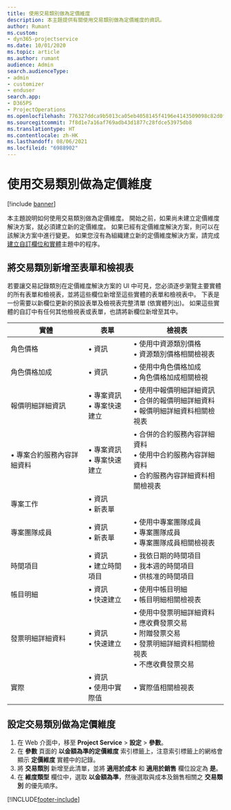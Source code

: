 ```yaml
---
title: 使用交易類別做為定價維度
description: 本主題提供有關使用交易類別做為定價維度的資訊。
author: Rumant
ms.custom:
- dyn365-projectservice
ms.date: 10/01/2020
ms.topic: article
ms.author: rumant
audience: Admin
search.audienceType:
- admin
- customizer
- enduser
search.app:
- D365PS
- ProjectOperations
ms.openlocfilehash: 776327ddca9b5013ca05eb4058145f4196e4143509098c82d0f452bc9709b673
ms.sourcegitcommit: 7f8d1e7a16af769adb43d1877c28fdce53975db8
ms.translationtype: HT
ms.contentlocale: zh-HK
ms.lasthandoff: 08/06/2021
ms.locfileid: "6988902"
---
```

# <a name="use-transaction-category-as-a-pricing-dimension"></a>使用交易類別做為定價維度

[!include [banner](../includes/psa-now-project-operations.md)]

本主題說明如何使用交易類別做為定價維度。 開始之前，如果尚未建立定價維度解決方案，就必須建立新的定價維度。 如果已經有定價維度解決方案，則可以在該解決方案中進行變更。 如果您沒有為組織建立新的定價維度解決方案，請完成[建立自訂欄位和實體](create-custom-fields-entities.md)主題中的程序。

## <a name="add-transaction-category-to-forms-and-views"></a>將交易類別新增至表單和檢視表
若要讓交易記錄類別在定價維度解決方案的 UI 中可見，您必須逐步瀏覽主要實體的所有表單和檢視表，並將這些欄位新增至這些實體的表單和檢視表中。
下表是一份需要以新欄位更新的預設表單及檢視表完整清單 (依實體列出)。 如果這些實體的自訂中有任何其他檢視表或表單，也請將新欄位新增至其中。

|  實體        | 表單     |檢視表        |
| ------------------------------|---------------------------------|----------------------------------|
|  角色價格|• 資訊 |• 使用中資源類別價格<br> • 資源類別價格相關檢視表|
|  角色價格加成|• 資訊|• 使用中角色價格加成<br>• 角色價格加成相關檢視|
|  報價明細詳細資訊|• 專案資訊<br>• 專案快速建立|• 使用中報價明細詳細資訊<br>• 合併的報價明細詳細資料<br>• 報價明細詳細資料相關檢視表|
|  • 專案合約服務內容詳細資料|• 專案資訊<br>• 專案快速建立|• 合併的合約服務內容詳細資料<br>• 使用中合約服務內容詳細資料<br>• 合約服務內容詳細資料相關檢視表|
|  專案工作|• 資訊<br>• 新表單||
|  專案團隊成員|• 資訊<br>• 新表單|• 使用中專案團隊成員<br>• 專案團隊成員<br>• 專案團隊成員相關檢視表|
|  時間項目|• 資訊<br>• 建立時間項目|• 我依日期的時間項目<br>• 我本週的時間項目<br>• 供核准的時間項目|
|  帳目明細|• 資訊<br>• 快速建立|• 使用中帳目明細<br>• 帳目明細相關檢視表|
|  發票明細詳細資料|• 資訊<br>• 快速建立|• 使用中發票明細詳細資料<br>• 應收費發票交易<br>• 附贈發票交易<br>• 發票明細詳細資料相關檢視表<br>• 不應收費發票交易|
|  實際|• 資訊<br>• 使用中實際值|• 實際值相關檢視表|

## <a name="set-up-transaction-category-as-a-pricing-dimension"></a>設定交易類別做為定價維度

1. 在 Web 介面中，移至 **Project Service** > **設定** > **參數**。 
2. 在 **參數** 頁面的 **以金額為準的定價維度** 索引標籤上，注意索引標籤上的網格會顯示 **定價維度** 實體中的記錄。
3. 將 **交易類別** 新增至此清單，並將 **適用於成本** 和 **適用於銷售** 欄位設定為 **是**。
4. 在 **維度類型** 欄位中，選取 **以金額為準**，然後選取與成本及銷售相關之 **交易類別** 的優先順序。


[!INCLUDE[footer-include](../includes/footer-banner.md)]